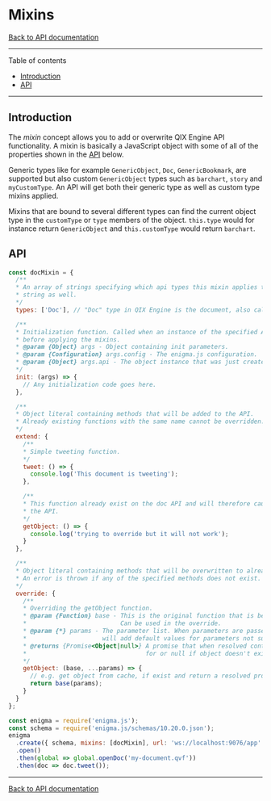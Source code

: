 # Mixins

[Back to API documentation](./api.md#mixins)

---

Table of contents

- [Introduction](#introduction)
- [API](#api)

---

## Introduction

The *mixin* concept allows you to add or overwrite QIX Engine API functionality. A mixin is basically a
JavaScript object with some of all of the properties shown in the [API](#api) below.

Generic types like for example `GenericObject`, `Doc`, `GenericBookmark`, are supported but also custom
`GenericObject` types such as `barchart`, `story` and `myCustomType`. An API will get both their
generic type as well as custom type mixins applied.

Mixins that are bound to several different types can find the current object type in the `customType`
or `type` members of the object. `this.type` would for instance return `GenericObject` and `this.customType`
would return `barchart`.

## API

```js
const docMixin = {
  /**
  * An array of strings specifying which api types this mixin applies to. It works with a single
  * string as well.
  */
  types: ['Doc'], // "Doc" type in QIX Engine is the document, also called app.

  /**
  * Initialization function. Called when an instance of the specified API(s) is created
  * before applying the mixins.
  * @param {Object} args - Object containing init parameters.
  * @param {Configuration} args.config - The enigma.js configuration.
  * @param {Object} args.api - The object instance that was just created.
  */
  init: (args) => {
    // Any initialization code goes here.
  },

  /**
  * Object literal containing methods that will be added to the API.
  * Already existing functions with the same name cannot be overridden.
  */
  extend: {
    /**
    * Simple tweeting function.
    */
    tweet: () => {
      console.log('This document is tweeting');
    },

    /**
    * This function already exist on the doc API and will therefore cause an exception when creating
    * the API.
    */
    getObject: () => {
      console.log('trying to override but it will not work');
    }
  },

  /**
  * Object literal containing methods that will be overwritten to already existing API methods.
  * An error is thrown if any of the specified methods does not exist.
  */
  override: {
    /**
    * Overriding the getObject function.
    * @param {Function} base - This is the original function that is being overridden.
    *                          Can be used in the override.
    * @param {*} params - The parameter list. When parameters are passed by name, enigma.js
    *                     will add default values for parameters not supplied by the caller.
    * @returns {Promise<Object|null>} A promise that when resolved contains the object asked
    *                                 for or null if object doesn't exist.
    */
    getObject: (base, ...params) => {
      // e.g. get object from cache, if exist and return a resolved promise, otherwise do this:
      return base(params);
    }
  }
};

const enigma = require('enigma.js');
const schema = require('enigma.js/schemas/10.20.0.json');
enigma
  .create({ schema, mixins: [docMixin], url: 'ws://localhost:9076/app' })
  .open()
  .then(global => global.openDoc('my-document.qvf'))
  .then(doc => doc.tweet());
```

---

[Back to API documentation](./api.md#api-documentation)
